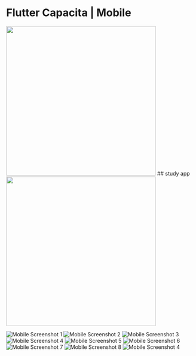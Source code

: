 # Flutter Capacita  | Mobile

<img src="/screenshots/logo.jpg" height=400 width=400>
## study app


<img src="/screenshots/pub.jpg" height=400 width=400>

![Mobile Screenshot 1](screenshots/login.jpg)
![Mobile Screenshot 2](screenshots/create.jpg)
![Mobile Screenshot 3](screenshots/home.jpg)
![Mobile Screenshot 4](screenshots/materias.jpg)
![Mobile Screenshot 5](screenshots/materias.jpg)
![Mobile Screenshot 6](screenshots/cursos.jpg)
![Mobile Screenshot 7](screenshots/questoes.jpg)
![Mobile Screenshot 8](screenshots/aulas.jpg)
![Mobile Screenshot 4](screenshots/progresso.jpg)



